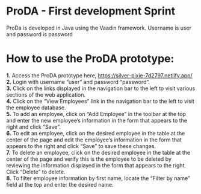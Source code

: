 # ProDA - First development Sprint

ProDa is developed in Java using the Vaadin framework.
Username is user and password is password

# How to use the ProDA prototype:  

**1.** Access the ProDA prototype here, https://silver-pixie-7d2797.netlify.app/  
**2.** Login with username “user” and password “password”.  
**3.** Click on the links displayed in the navigation bar to the left to visit various sections of the web application.  
**4.** Click on the “View Employees” link in the navigation bar to the left to visit the employee database.  
**5.** To add an employee, click on “Add Employee” in the toolbar at the top and enter the new employee’s information in the form that appears to the right and click “Save”.  
**6.** To edit an employee, click on the desired employee in the table at the center of the page and edit the employee’s information in the form that appears to the right and click “Save” to save these changes.  
**7.** To delete an employee, click on the desired employee in the table at the center of the page and verify this is the employee to be deleted by reviewing the information displayed in the form that appears to the right. Click “Delete” to delete.  
**8.** To filter employee information by first name, locate the “Filter by name” field at the top and enter the desired name.  

